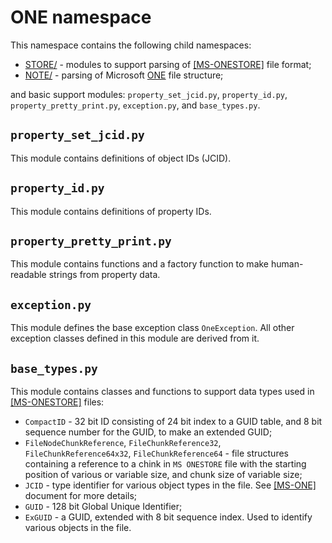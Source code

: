 # ONE namespace

This namespace contains the following child namespaces:

- [STORE/](STORE/README.md) - modules to support parsing of
[[MS-ONESTORE]](https://learn.microsoft.com/en-us/openspecs/office_file_formats/ms-onestore/ae670cd2-4b38-4b24-82d1-87cfb2cc3725)
file format;
- [NOTE/](NOTE/README.md) - parsing of
Microsoft [ONE](https://learn.microsoft.com/en-us/openspecs/office_file_formats/ms-one/73d22548-a613-4350-8c23-07d15576be50)
file structure;

and basic support modules:
`property_set_jcid.py`,
`property_id.py`,
`property_pretty_print.py`,
`exception.py`,
and `base_types.py`.

## `property_set_jcid.py`

This module contains definitions of object IDs (JCID).

## `property_id.py`

This module contains definitions of property IDs.

## `property_pretty_print.py`

This module contains functions and a factory function to make human-readable strings from property data.

## `exception.py`

This module defines the base exception class `OneException`. All other exception classes defined in this module are derived from it.

## `base_types.py`

This module contains classes and functions to support data types used in
[[MS-ONESTORE]](https://learn.microsoft.com/en-us/openspecs/office_file_formats/ms-onestore/ae670cd2-4b38-4b24-82d1-87cfb2cc3725) files:

- `CompactID` - 32 bit ID consisting of 24 bit index to a GUID table, and 8 bit sequence number for the GUID, to make an extended GUID;
- `FileNodeChunkReference`, `FileChunkReference32`, `FileChunkReference64x32`, `FileChunkReference64` - file
structures containing a reference to a chink in `MS ONESTORE` file with the starting position of various or variable size,
and chunk size of variable size;
- `JCID` - type identifier for various object types in the file. See [[MS-ONE]](https://learn.microsoft.com/en-us/openspecs/office_file_formats/ms-one/73d22548-a613-4350-8c23-07d15576be50) document for more details;
- `GUID` - 128 bit Global Unique Identifier;
- `ExGUID` -  a GUID, extended with 8 bit sequence index. Used to identify various objects in the file.
